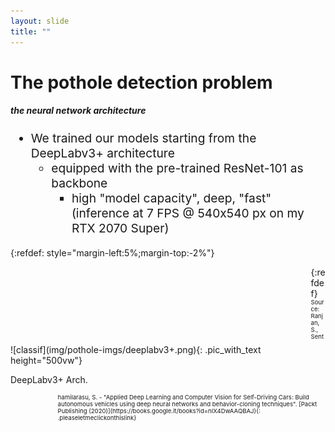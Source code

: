 ```yaml
---
layout: slide
title: ""
---
```


# The pothole detection problem
##### **the neural network architecture**

<div markdown="1" style="font-size:2vw;ul{font-size:10vw};">

- We trained our models starting from the DeepLabv3+ architecture
	- equipped with the pre-trained ResNet-101 as backbone
		- high "model capacity", deep, "fast" (inference at 7 FPS @ 540x540 px on my RTX 2070 Super)

</div>


{:refdef: style="margin-left:5%;margin-top:-2%"}
<div markdown="1" class="pic_with_text" style="float:left;left:25%;opacity:0;">
![classif](img/transparent-100x100.png){: .pic_with_text height="165vw"}
<div markdown="1" class="text_anim_over_pic"><p class="text_anim_over_pic_content">Transparent</p></div></div>
<div markdown="1" class="pic_with_text" style="float:left;left:25%;opacity:0;">
![classif](img/transparent-100x100.png){: .pic_with_text height="165vw"}
<div markdown="1" class="text_anim_over_pic"><p class="text_anim_over_pic_content">Transparent</p></div></div>

<div markdown="1" class="pic_with_text" style="float:left;left:25%;">
![classif](img/pothole-imgs/deeplabv3+.png){: .pic_with_text height="500vw"}
<div markdown="1" class="text_anim_over_pic"><p class="text_anim_over_pic_content">DeepLabv3+ Arch.</p></div></div>
{:refdef}



<div markdown="1" style="font-size:1vw;ul{font-size:10vw};margin-left:15%;text-align:left;">
Source: Ranjan, S., Senthamilarasu, S. - "Applied Deep Learning and Computer Vision for Self-Driving Cars: Build autonomous vehicles using deep neural networks and behavior-cloning techniques". [Packt Publishing (2020)](https://books.google.it/books?id=nIX4DwAAQBAJ){: .pleaseletmeclickonthislink}<br>
</div>


